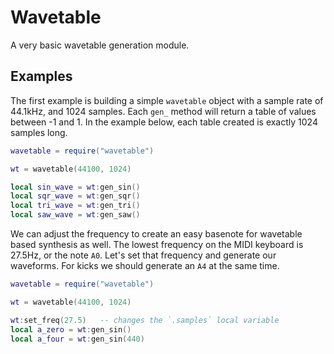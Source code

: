 # Wavetable

A very basic wavetable generation module.

## Examples

The first example is building a simple `wavetable` object with a sample rate of
44.1kHz, and 1024 samples. Each `gen_` method will return a table of values
between -1 and 1. In the example below, each table created is exactly 1024
samples long.

```lua
wavetable = require("wavetable")

wt = wavetable(44100, 1024)

local sin_wave = wt:gen_sin()
local sqr_wave = wt:gen_sqr()
local tri_wave = wt:gen_tri()
local saw_wave = wt:gen_saw()
```

We can adjust the frequency to create an easy basenote for wavetable based
synthesis as well. The lowest frequency on the MIDI keyboard is 27.5Hz, or the
note `A0`. Let's set that frequency and generate our waveforms. For kicks we
should generate an `A4` at the same time.

```lua
wavetable = require("wavetable")

wt = wavetable(44100, 1024)

wt:set_freq(27.5)   -- changes the `.samples` local variable
local a_zero = wt:gen_sin()
local a_four = wt:gen_sin(440)
```
